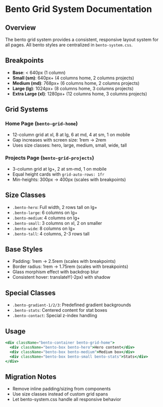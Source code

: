 # Bento Grid System Documentation

## Overview
The bento grid system provides a consistent, responsive layout system for all pages. All bento styles are centralized in `bento-system.css`.

## Breakpoints
- **Base**: < 640px (1 column)
- **Small (sm)**: 640px+ (4 columns home, 2 columns projects)
- **Medium (md)**: 768px+ (6 columns home, 2 columns projects)
- **Large (lg)**: 1024px+ (8 columns home, 3 columns projects)
- **Extra Large (xl)**: 1280px+ (12 columns home, 3 columns projects)

## Grid Systems

### Home Page (`bento-grid-home`)
- 12-column grid at xl, 8 at lg, 6 at md, 4 at sm, 1 on mobile
- Gap increases with screen size: 1rem → 2rem
- Uses size classes: hero, large, medium, small, wide, tall

### Projects Page (`bento-grid-projects`)
- 3-column grid at lg+, 2 at sm-md, 1 on mobile
- Equal height cards with `grid-auto-rows: 1fr`
- Min-heights: 300px → 400px (scales with breakpoints)

## Size Classes
- `.bento-hero`: Full width, 2 rows tall on lg+
- `.bento-large`: 6 columns on lg+
- `.bento-medium`: 4 columns on lg+
- `.bento-small`: 3 columns on xl, 2 on smaller
- `.bento-wide`: 8 columns on lg+
- `.bento-tall`: 4 columns, 2-3 rows tall

## Base Styles
- Padding: 1rem → 2.5rem (scales with breakpoints)
- Border radius: 1rem → 1.75rem (scales with breakpoints)
- Glass morphism effect with backdrop blur
- Consistent hover: translateY(-2px) with shadow

## Special Classes
- `.bento-gradient-1/2/3`: Predefined gradient backgrounds
- `.bento-stats`: Centered content for stat boxes
- `.bento-contact`: Special z-index handling

## Usage
```jsx
<div className="bento-container bento-grid-home">
  <div className="bento-box bento-hero">Hero content</div>
  <div className="bento-box bento-medium">Medium box</div>
  <div className="bento-box bento-small bento-stats">Stats</div>
</div>
```

## Migration Notes
- Remove inline padding/sizing from components
- Use size classes instead of custom grid spans
- Let bento-system.css handle all responsive behavior